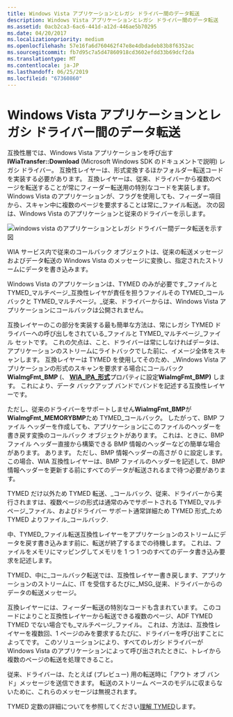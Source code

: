 ```yaml
---
title: Windows Vista アプリケーションとレガシ ドライバー間のデータ転送
description: Windows Vista アプリケーションとレガシ ドライバー間のデータ転送
ms.assetid: 0acb2ca3-6ac6-441d-a12d-446ae5b70295
ms.date: 04/20/2017
ms.localizationpriority: medium
ms.openlocfilehash: 57e16fa6d760462f47e8e4dbdadeb83b8f6352ac
ms.sourcegitcommit: fb7d95c7a5d47860918cd3602efdd33b69dcf2da
ms.translationtype: MT
ms.contentlocale: ja-JP
ms.lasthandoff: 06/25/2019
ms.locfileid: "67360860"
---
```

# <a name="data-transfer-between-windows-vista-application-and-legacy-driver"></a>Windows Vista アプリケーションとレガシ ドライバー間のデータ転送


互換性層では、Windows Vista アプリケーションを呼び出す**IWiaTransfer::Download** (Microsoft Windows SDK のドキュメントで説明) レガシ ドライバー。 互換性レイヤーは、形式変換するほかフォルダー転送コードを実装する必要があります。 互換レイヤーは、従来、ドライバーから複数のページを転送することが常にフィーダー転送用の特別なコードを実装します。 Windows Vista のアプリケーションが、フラグを使用しても、フィーダー項目から、スキャン中に複数のページを要求することは常に\_ファイル転送。 次の図は、Windows Vista のアプリケーションと従来のドライバーを示します。

![windows vista のアプリケーションとレガシ ドライバー間データ転送を示す図](images/vistaapp-legacydrv.png)

WIA サービス内で従来のコールバック オブジェクトは、従来の転送メッセージおよびデータ転送の Windows Vista のメッセージに変換し、指定されたストリームにデータを書き込みます。

Windows Vista のアプリケーションは、TYMED のみが必要です\_ファイルと TYMED\_マルチページ\_互換性レイヤが責任を担うファイルその TYMED\_コールバックと TYMED\_マルチページ。\_従来、ドライバーからは、Windows Vista アプリケーションにコールバックは公開されません。

互換レイヤーのこの部分を実装する最も簡単な方法は、常にレガシ TYMED ドライバーへの呼び出しをされている\_ファイルと TYMED\_マルチページ\_ファイル セットです。 これの欠点は、こと、ドライバーは常にしなければデータは、アプリケーションのストリームにライトバックでした前に、イメージ全体をスキャンします。 互換レイヤーは TYMED を使用してそのため、\_Windows Vista アプリケーションの形式のスキャンを要求する場合にコールバック**WiaImgFmt\_BMP** (、 [ **WIA\_IPA\_形式**](https://docs.microsoft.com/windows-hardware/drivers/image/wia-ipa-format)プロパティに設定**WiaImgFmt\_BMP)** します。 これにより、データ バックアップ バンドでバンドを記述する互換性レイヤーです。

ただし、従来のドライバーをサポートしません**WiaImgFmt\_BMP**が**WiaImgFmt\_MEMORYBMP**ため TYMED\_コールバック。 したがって、BMP ファイル ヘッダーを作成しても、アプリケーションにこのファイルのヘッダーを書き戻す変換のコールバック オブジェクトがあります。 これは、ときに、BMP ファイル ヘッダー直接から構築できる BMP 情報のヘッダーなどの簡単な場合があります。 あります。 ただし、BMP 情報ヘッダーの高さが 0 に設定します。 この場合、WIA 互換性レイヤーは、BMP ファイルのヘッダーを記述して、BMP 情報ヘッダーを更新する前にすべてのデータが転送されるまで待つ必要があります。

TYMED だけ以外ため TYMED 転送、\_コールバック、従来、ドライバーから実行されますは、複数ページの形式は通常のみでサポートされる TYMED\_マルチページ\_ファイル、およびドライバー サポート通常詳細ため TYMED 形式\_ため TYMED よりファイル\_コールバック.

中、TYMED\_ファイル転送互換性レイヤーをアプリケーションのストリームにデータを戻す書き込みます前に、転送が終了するまでの待機します。 これは、ファイルをメモリにマッピングしてメモリを 1 つ 1 つのすべてのデータ書き込み要求を記述します。

TYMED、中に\_コールバック転送では、互換性レイヤー書き戻します、アプリケーションのストリームに、IT を受信するたびに\_MSG\_従来、ドライバーからのデータの転送メッセージ。

互換レイヤーには、フィーダー転送の特別なコードも含まれています。 このコードによりこと互換性レイヤーから転送できる複数のページ、ADF TYMED TYMED でない場合でも\_マルチページ\_ファイル。 これは、方法は、互換性レイヤーを複数回、1 ページのみを要求するたびに、ドライバーを呼び出すことによってです。 このソリューションにより、すべてのレガシ ドライバーが Windows Vista のアプリケーションによって呼び出されたときに、トレイから複数のページの転送を処理できること。

従来、ドライバーは、たとえば (プレビュー) 用の転送時に「アウト オブ バンド」メッセージを送信できます。 転送のストリーム ベースのモデルに収まらないために、これらのメッセージは無視されます。

TYMED 定数の詳細についてを参照してください[理解 TYMED](understanding-tymed.md)します。

 

 




